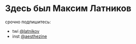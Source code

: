 # Здесь был Максим Латников 

срочно подпишитесь:
- twi [@latnikov](https://twitter.com/latnikov)
- inst [@aesthezine](https://www.instagram.com/aesthezine/) 

